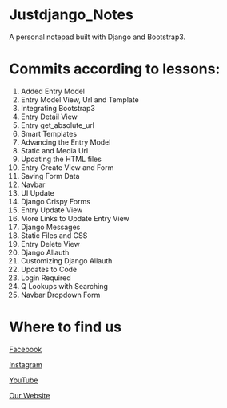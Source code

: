 # Justdjango_Notes
A personal notepad built with Django and Bootstrap3.

# Commits according to lessons:

1. Added Entry Model
2. Entry Model View, Url and Template
3. Integrating Bootstrap3
4. Entry Detail View
5. Entry get_absolute_url
6. Smart Templates
7. Advancing the Entry Model
8. Static and Media Url
9. Updating the HTML files
10. Entry Create View and Form
11. Saving Form Data
12. Navbar
13. UI Update
14. Django Crispy Forms
15. Entry Update View
16. More Links to Update Entry View
17. Django Messages
18. Static Files and CSS
19. Entry Delete View
20. Django Allauth
21. Customizing Django Allauth
22. Updates to Code
23. Login Required
24. Q Lookups with Searching
25. Navbar Dropdown Form

# Where to find us
[Facebook](https://www.facebook.com/justdjangocode/)

[Instagram](https://www.instagram.com/justdjangocode/)

[YouTube](https://www.youtube.com/channel/UCRM1gWNTDx0SHIqUJygD-kQ)

[Our Website](https://www.justdjango.com)
